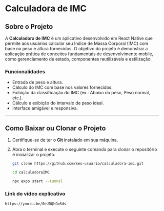 # Calculadora de IMC

## Sobre o Projeto

A **Calculadora de IMC** é um aplicativo desenvolvido em React Native que permite aos usuários calcular seu Índice de Massa Corporal (IMC) com base no peso e altura fornecidos. O objetivo do projeto é demonstrar a aplicação prática de conceitos fundamentais de desenvolvimento mobile, como gerenciamento de estado, componentes reutilizáveis e estilização.

### Funcionalidades

- Entrada de peso e altura.
- Cálculo do IMC com base nos valores fornecidos.
- Exibição da classificação do IMC (ex.: Abaixo do peso, Peso normal, etc.).
- Cálculo e exibição do intervalo de peso ideal.
- Interface amigável e responsiva.

---

## Como Baixar ou Clonar o Projeto

1. Certifique-se de ter o **Git** instalado em sua máquina.
2. Abra o terminal e execute o seguinte comando para clonar o repositório e inicializar o projeto:

   ```bash
   git clone https://github.com/seu-usuario/calculadora-imc.git

   cd calculadoraIMC

   npx expo start --tunnel

### Link do vídeo explicativo

    https://youtu.be/0eUDQhGoSds
